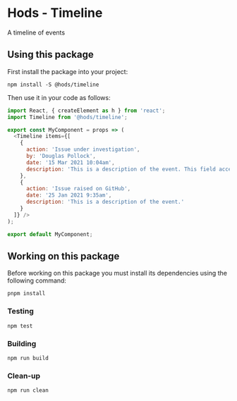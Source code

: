 Hods - Timeline
===============

A timeline of events


Using this package
------------------

First install the package into your project:

```shell
npm install -S @hods/timeline
```

Then use it in your code as follows:

```js
import React, { createElement as h } from 'react';
import Timeline from '@hods/timeline';

export const MyComponent = props => (
  <Timeline items={[
    {
      action: 'Issue under investigation',
      by: 'Douglas Pollock',
      date: '15 Mar 2021 10:04am',
      description: 'This is a description of the event. This field accepts unformatted text only'
    },
    {
      action: 'Issue raised on GitHub',
      date: '25 Jan 2021 9:35am',
      description: 'This is a description of the event.'
    }
  ]} />
);

export default MyComponent;
```


Working on this package
-----------------------

Before working on this package you must install its dependencies using
the following command:

```shell
pnpm install
```


### Testing

```shell
npm test
```


### Building

```shell
npm run build
```


### Clean-up

```shell
npm run clean
```
